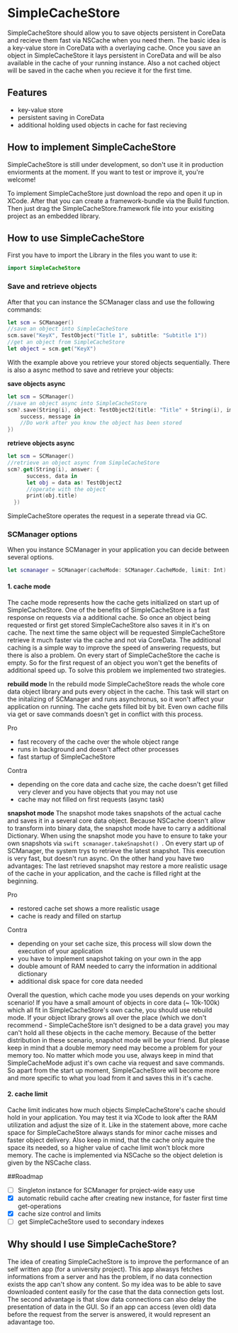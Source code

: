 # SimpleCacheStore
SimpleCacheStore should allow you to save objects persistent in CoreData and recieve them fast via NSCache when you need them. The basic idea is a key-value store in CoreData with a overlaying cache. Once you save an object in SimpleCacheStore it lays persistent in CoreData and will be also available in the cache of your running instance. Also a not cached object will be saved in the cache when you recieve it for the first time.

## Features
* key-value store
* persistent saving in CoreData
* additional holding used objects in cache for fast recieving

## How to implement SimpleCacheStore
SimpleCacheStore is still under development, so don't use it in production enviorments at the moment. If you want to test or improve it, you're welcome!

To implement SimpleCacheStore just download the repo and open it up in XCode. After that you can create a framework-bundle via the Build function. Then just drag the SimpleCacheStore.framework file into your exisiting project as an embedded library.

## How to use SimpleCacheStore
First you have to import the Library in the files you want to use it:
```swift
import SimpleCacheStore
```
### Save and retrieve objects

After that you can instance the SCManager class and use the following commands:
```swift
let scm = SCManager()
//save an object into SimpleCacheStore
scm.save("KeyX", TestObject("Title 1", subtitle: "Subtitle 1"))
//get an object from SimpleCacheStore
let object = scm.get("KeyX")
```
With the example above you retrieve your stored objects sequentially. There is also a async method to save and retrieve your objects:

**save objects async**

```swift
let scm = SCManager()
//save an object async into SimpleCacheStore
scm?.save(String(i), object: TestObject2(title: "Title" + String(i), image: UIImage(named: "sampleImage")!), answer: {
    success, message in
    //Do work after you know the object has been stored
})
```
**retrieve objects async**

```swift
let scm = SCManager()
//retrieve an object async from SimpleCacheStore
scm?.get(String(i), answer: {
      success, data in
      let obj = data as! TestObject2
      //operate with the object
      print(obj.title)
  })
```

SimpleCacheStore operates the request in a seperate thread via GC.

### SCManager options

When you instance SCManager in your application you can decide between several options.

```swift
let scmanager = SCManager(cacheMode: SCManager.CacheMode, limit: Int)
```

#### 1. cache mode

The cache mode represents how the cache gets initialized on start up of SimpleCacheStore. One of the benefits of SimpleCacheStore is a fast response on requests via a additional cache. So once an object being requested or first get stored SimpleCacheStore also saves it in it's on cache. The next time the same object will be requested SimpleCacheStore retrieve it much faster via the cache and not via CoreData. The additional caching is a simple way to improve the speed of answering requests, but there is also a problem. On every start of SimpleCacheStore the cache is empty. So for the first request of an object you won't get the benefits of additional speed up. To solve this problem we implemented two strategies.

**rebuild mode**
In the rebuild mode SimpleCacheStore reads the whole core data object library and puts every object in the cache. This task will start on the initalizing of SCManager and runs asynchronus, so it won't affect your application on running. The cache gets filled bit by bit. Even own cache fills via get or save commands doesn't get in conflict with this process.

Pro
* fast recovery of the cache over the whole object range
* runs in background and doesn't affect other processes
* fast startup of SimpleCacheStore

Contra
* depending on the core data and cache size, the cache doesn't get filled very clever and you have objects that you may not use
* cache may not filled on first requests (async task)

**snapshot mode**
The snapshot mode takes snapshots of the actual cache and saves it in a several core data object. Because NSCache doesn't allow to transform into binary data, the snapshot mode have to carry a additional Dictionary. When using the snapshot mode you have to ensure to take your own snapshots via ```swift scmanager.takeSnapshot() ```. On every start up of SCManager, the system trys to retrieve the latest snapshot. This execution is very fast, but doesn't run async. On the other hand you have two advantages: The last retrieved snapshot may restore a more realistic usage of the cache in your application, and the cache is filled right at the beginning.

Pro
* restored cache set shows a more realistic usage
* cache is ready and filled on startup

Contra
* depending on your set cache size, this process will slow down the execution of your application
* you have to implement snapshot taking on your own in the app
* double amount of RAM needed to carry the information in additional dictionary
* additional disk space for core data needed

Overall the question, which cache mode you uses depends on your working scenario! If you have a small amount of objects in core data (~ 10k-100k) which all fit in SimpleCacheStore's own cache, you should use rebuild mode. If your object library grows all over the place (which we don't recommend - SimpleCacheStore isn't designed to be a data grave) you may can't hold all these objects in the cache memory. Because of the better distribution in these scenario, snapshot mode will be your friend. But please keep in mind that a double memory need may become a problem for your memory too. No matter which mode you use, always keep in mind that SimpleCacheMode adjust it's own cache via request and save commands. So apart from the start up moment, SimpleCacheStore will become more and more specific to what you load from it and saves this in it's cache.

#### 2. cache limit

Cache limit indicates how much objects SimpleCacheStore's cache should hold in your application. You may test it via XCode to look after the RAM utilization and adjust the size of it. Like in the statement above, more cache space for SimpleCacheStore always stands for minor cache misses and faster object delivery. Also keep in mind, that the cache only aquire the space its needed, so a higher value of cache limit won't block more memory. The cache is implemented via NSCache so the object deletion is given by the NSCache class.


##Roadmap
- [ ] Singleton instance for SCManager for project-wide easy use
- [x] automatic rebuild cache after creating new instance, for faster first time get-operations
- [x] cache size control and limits
- [ ] get SimpleCacheStore used to secondary indexes

## Why should I use SimpleCacheStore?
The idea of creating SimpleCacheStore is to improve the performance of an self written app (for a university project). This app alwasys fetches informations from a server and has the problem, if no data connection exists the app can't show any content. So my idea was to be able to save downloaded content easily for the case that the data connection gets lost. The second advantage is that slow data connections can also delay the presentation of data in the GUI. So if an app can access (even old) data before the request from the server is answered, it would represent an adavantage too.
